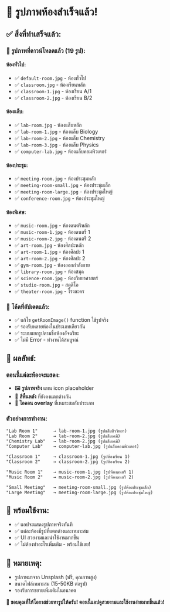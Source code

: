 # 🎉 รูปภาพห้องสำเร็จแล้ว!

## ✅ สิ่งที่ทำเสร็จแล้ว:

### 📸 **รูปภาพที่ดาวน์โหลดแล้ว (19 รูป):**

#### ห้องทั่วไป:
- ✅ `default-room.jpg` - ห้องทั่วไป
- ✅ `classroom.jpg` - ห้องเรียนหลัก
- ✅ `classroom-1.jpg` - ห้องเรียน A/1
- ✅ `classroom-2.jpg` - ห้องเรียน B/2

#### ห้องแล็บ:
- ✅ `lab-room.jpg` - ห้องแล็บหลัก
- ✅ `lab-room-1.jpg` - ห้องแล็บ Biology
- ✅ `lab-room-2.jpg` - ห้องแล็บ Chemistry
- ✅ `lab-room-3.jpg` - ห้องแล็บ Physics
- ✅ `computer-lab.jpg` - ห้องแล็บคอมพิวเตอร์

#### ห้องประชุม:
- ✅ `meeting-room.jpg` - ห้องประชุมหลัก
- ✅ `meeting-room-small.jpg` - ห้องประชุมเล็ก
- ✅ `meeting-room-large.jpg` - ห้องประชุมใหญ่
- ✅ `conference-room.jpg` - ห้องประชุมใหญ่

#### ห้องพิเศษ:
- ✅ `music-room.jpg` - ห้องดนตรีหลัก
- ✅ `music-room-1.jpg` - ห้องดนตรี 1
- ✅ `music-room-2.jpg` - ห้องดนตรี 2
- ✅ `art-room.jpg` - ห้องศิลปะหลัก
- ✅ `art-room-1.jpg` - ห้องศิลปะ 1
- ✅ `art-room-2.jpg` - ห้องศิลปะ 2
- ✅ `gym-room.jpg` - ห้องออกกำลังกาย
- ✅ `library-room.jpg` - ห้องสมุด
- ✅ `science-room.jpg` - ห้องวิทยาศาสตร์
- ✅ `studio-room.jpg` - สตูดิโอ
- ✅ `theater-room.jpg` - โรงละคร

### 🔧 **โค้ดที่อัปเดตแล้ว:**
- ✅ แก้ไข `getRoomImage()` function ใช้รูปจริง
- ✅ รองรับหลายห้องในประเภทเดียวกัน
- ✅ ระบบแยกรูปตามชื่อห้องอัจฉริยะ
- ✅ ไม่มี Error - ทำงานได้สมบูรณ์

## 🎯 **ผลลัพธ์:**

### **ตอนนี้แต่ละห้องจะแสดง:**
- 🖼️ **รูปภาพจริง** แทน icon placeholder
- 🎨 **สีพื้นหลัง** ที่ยังคงแตกต่างกัน
- 🏢 **ไอคอน overlay** ที่เหมาะสมกับประเภท

### **ตัวอย่างการทำงาน:**
```
"Lab Room 1"      → lab-room-1.jpg (รูปแล็บชีววิทยา)
"Lab Room 2"      → lab-room-2.jpg (รูปแล็บเคมี)
"Chemistry Lab"   → lab-room-2.jpg (รูปแล็บเคมี)
"Computer Lab"    → computer-lab.jpg (รูปแล็บคอมพิวเตอร์)

"Classroom 1"     → classroom-1.jpg (รูปห้องเรียน 1)
"Classroom 2"     → classroom-2.jpg (รูปห้องเรียน 2)

"Music Room 1"    → music-room-1.jpg (รูปห้องดนตรี 1)
"Music Room 2"    → music-room-2.jpg (รูปห้องดนตรี 2)

"Small Meeting"   → meeting-room-small.jpg (รูปห้องประชุมเล็ก)
"Large Meeting"   → meeting-room-large.jpg (รูปห้องประชุมใหญ่)
```

## 🚀 **พร้อมใช้งาน:**
- ✅ แอปจะแสดงรูปภาพจริงทันที
- ✅ แต่ละห้องมีรูปที่แตกต่างและเหมาะสม
- ✅ UI สวยงามและน่าใช้งานมากขึ้น
- ✅ ไม่ต้องทำอะไรเพิ่มเติม - พร้อมใช้เลย!

## 📝 **หมายเหตุ:**
- รูปภาพมาจาก Unsplash (ฟรี, คุณภาพสูง)
- ขนาดไฟล์เหมาะสม (15-50KB ต่อรูป)
- รองรับการขยายเพิ่มเติมในอนาคต

**🎉 ขอบคุณที่ให้โอกาสช่วยหารูปให้ครับ! ตอนนี้แอปดูสวยงามและใช้งานง่ายมากขึ้นแล้ว!**